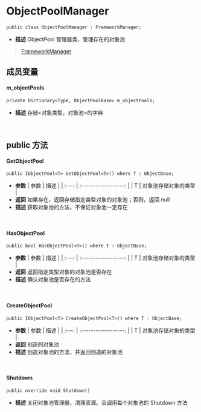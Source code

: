 # ObjectPoolManager
```
public class ObjectPoolManager : FrameworkManager;
```
- **描述**
    ObjectPool 管理器类，管理存在的对象池
> [FrameworkManager](../Base/FrameworkManager.md)

## 成员变量
#### m_objectPools
```
private Dictionary<Type, ObjectPoolBase> m_objectPools;
```
- **描述**
    存储<对象类型，对象池>的字典
<br>

## public 方法
#### GetObjectPool
```
public IObjectPool<T> GetObjectPool<T>() where T : ObjectBase;
```
- **参数**
    | 参数  |         描述         |
    | :---: | :------------------: |
    |   T   | 对象池存储对象的类型 |
- **返回**
    如果存在，返回存储指定类型对象的对象池；否则，返回 null
- **描述**
    获取对象池的方法，不保证对象池一定存在
<br>

#### HasObjectPool
```
public bool HasObjectPool<T>() where T : ObjectBase;
```
- **参数**
    | 参数  |         描述         |
    | :---: | :------------------: |
    |   T   | 对象池存储对象的类型 |
- **返回**
    返回指定类型对象的对象池是否存在
- **描述**
    确认对象池是否存在的方法
<br>
        
#### CreateObjectPool
```
public IObjectPool<T> CreateObjectPool<T>() where T : ObjectBase;
```
- **参数**
    | 参数  |         描述         |
    | :---: | :------------------: |
    |   T   | 对象池存储对象的类型 |
- **返回**
    创造的对象池
- **描述**
    创造对象池的方法，并返回创造的对象池
<br>

#### Shutdown
```
public override void Shutdown()
```
- **描述**
    关闭对象池管理器，清理资源。会调用每个对象池的 Shutdown 方法
<br>